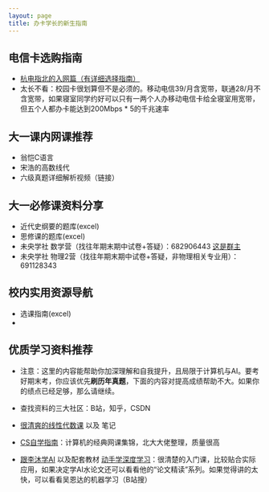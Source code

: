 ```yaml
---
layout: page
title: 办卡学长的新生指南
---
```


## 电信卡选购指南
- [杭电指北的入网篇（有详细选择指南）](https://www.yuque.com/hduer/guide/choose-networks)
- 太长不看：校园卡很划算但不是必须的。移动电信39/月含宽带，联通28/月不含宽带，如果寝室同学约好可以只有一两个人办移动电信卡给全寝室用宽带，但五个人都办卡能达到200Mbps * 5的千兆速率

## 大一课内网课推荐
- 翁恺C语言
- 宋浩的高数线代
- 六级真题详细解析视频（链接）

## 大一必修课资料分享
- 近代史纲要的题库(excel)
- 思修课的题库(excel)
- 未央学社 数学营（找往年期末期中试卷+答疑）：682906443                 [这是群主](https://www.zhihu.com/people/yong-tan-39-67)
- 未央学社 物理2营（找往年期末期中试卷+答疑，非物理相关专业用）：691128343

## 校内实用资源导航
- 选课指南(excel)
- 


## 优质学习资料推荐
- 注意：这里的内容能帮助你加深理解和自我提升，且局限于计算机与AI。要考好期末考，你应该优先**刷历年真题**，下面的内容对提高成绩帮助不大。如果你的绩点已经足够，那么请继续。

- 查找资料的三大社区：B站，知乎，CSDN

- [很清爽的线性代数课](https://www.bilibili.com/video/BV16Z4y1U7oU) 以及 笔记



- [CS自学指南](csdiy.wiki)：计算机的经典网课集锦，北大大佬整理，质量很高


- [跟李沐学AI](https://space.bilibili.com/1567748478) 以及配套教材 [动手学深度学习](http://zh.d2l.ai/)：很清楚的入门课，比较贴合实际应用，如果决定学AI水论文还可以看看他的“论文精读”系列。如果觉得讲的太快，可以看看吴恩达的机器学习（B站搜）
